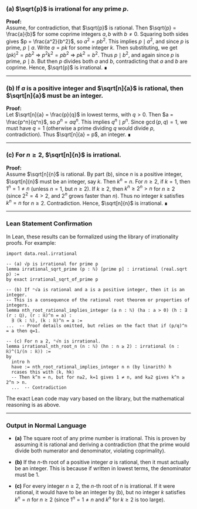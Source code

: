 ### (a) $\sqrt{p}$ is irrational for any prime $p$.

**Proof:**  
Assume, for contradiction, that $\sqrt{p}$ is rational. Then $\sqrt{p} = \frac{a}{b}$ for some coprime integers $a, b$ with $b \neq 0$. Squaring both sides gives $p = \frac{a^2}{b^2}$, so $a^2 = p b^2$. This implies $p \mid a^2$, and since $p$ is prime, $p \mid a$. Write $a = p k$ for some integer $k$. Then substituting, we get $(p k)^2 = p b^2$ ⇒ $p^2 k^2 = p b^2$ ⇒ $p k^2 = b^2$. Thus $p \mid b^2$, and again since $p$ is prime, $p \mid b$. But then $p$ divides both $a$ and $b$, contradicting that $a$ and $b$ are coprime. Hence, $\sqrt{p}$ is irrational. ∎

---

### (b) If $a$ is a positive integer and $\sqrt[n]{a}$ is rational, then $\sqrt[n]{a}$ must be an integer.

**Proof:**  
Let $\sqrt[n]{a} = \frac{p}{q}$ in lowest terms, with $q > 0$. Then $a = \frac{p^n}{q^n}$, so $p^n = a q^n$. This implies $q^n \mid p^n$. Since $\gcd(p, q) = 1$, we must have $q = 1$ (otherwise a prime dividing $q$ would divide $p$, contradiction). Thus $\sqrt[n]{a} = p$, an integer. ∎

---

### (c) For $n \geq 2$, $\sqrt[n]{n}$ is irrational.

**Proof:**  
Assume $\sqrt[n]{n}$ is rational. By part (b), since $n$ is a positive integer, $\sqrt[n]{n}$ must be an integer, say $k$. Then $k^n = n$. For $n \geq 2$, if $k = 1$, then $1^n = 1 \neq n$ (unless $n=1$, but $n \geq 2$). If $k \geq 2$, then $k^n \geq 2^n > n$ for $n \geq 2$ (since $2^2 = 4 > 2$, and $2^n$ grows faster than $n$). Thus no integer $k$ satisfies $k^n = n$ for $n \geq 2$. Contradiction. Hence, $\sqrt[n]{n}$ is irrational. ∎

---

### Lean Statement Confirmation

In Lean, these results can be formalized using the library of irrationality proofs. For example:

```lean
import data.real.irrational

-- (a) √p is irrational for prime p
lemma irrational_sqrt_prime (p : ℕ) [prime p] : irrational (real.sqrt p) :=
by exact irrational_sqrt_of_prime p

-- (b) If ⁿ√a is rational and a is a positive integer, then it is an integer.
-- This is a consequence of the rational root theorem or properties of integers.
lemma nth_root_rational_implies_integer (a n : ℕ) (ha : a > 0) (h : ∃ (r : ℚ), (r : ℝ)^n = a) :
  ∃ (k : ℕ), (k : ℝ)^n = a :=
...  -- Proof details omitted, but relies on the fact that if (p/q)^n = a then q=1.

-- (c) For n ≥ 2, ⁿ√n is irrational.
lemma irrational_nth_root_n (n : ℕ) (hn : n ≥ 2) : irrational (n : ℝ)^(1/(n : ℝ)) :=
by
  intro h
  have := nth_root_rational_implies_integer n n (by linarith) h
  rcases this with ⟨k, hk⟩
  -- Then k^n = n, but for n≥2, k=1 gives 1 ≠ n, and k≥2 gives k^n ≥ 2^n > n.
  ...  -- Contradiction
```

The exact Lean code may vary based on the library, but the mathematical reasoning is as above.

---

### Output in Normal Language

- **(a)** The square root of any prime number is irrational. This is proven by assuming it is rational and deriving a contradiction (that the prime would divide both numerator and denominator, violating coprimality).
  
- **(b)** If the $n$-th root of a positive integer $a$ is rational, then it must actually be an integer. This is because if written in lowest terms, the denominator must be 1.

- **(c)** For every integer $n \geq 2$, the $n$-th root of $n$ is irrational. If it were rational, it would have to be an integer by (b), but no integer $k$ satisfies $k^n = n$ for $n \geq 2$ (since $1^n = 1 \neq n$ and $k^n$ for $k \geq 2$ is too large).